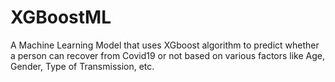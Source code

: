 # XGBoostML
A Machine Learning Model that uses XGboost algorithm to predict whether a person can recover from Covid19 or not based on various factors like Age, Gender, Type of Transmission, etc.
